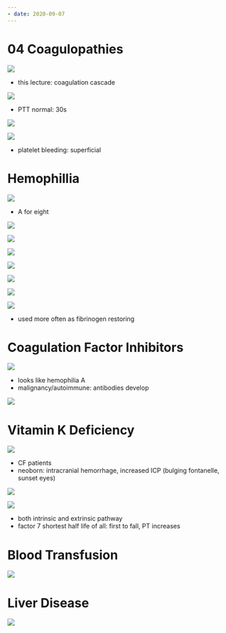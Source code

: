```yaml
---
- date: 2020-09-07
---
```


# 04 Coagulopathies

<!-- different types of bleeding disorders.. -->

![](https://photos.thisispiggy.com/file/wikiFiles/vG18WtW.jpg)

- this lecture: coagulation cascade

<!-- PTT, PT, INR normal. Thrombin time is.. -->

![](https://photos.thisispiggy.com/file/wikiFiles/W32sCpr.jpg)

- PTT normal: 30s

![](https://photos.thisispiggy.com/file/wikiFiles/emDRAC9.jpg)

<!-- abnormal platelet vs coagulation factors symptoms.. -->

![](https://photos.thisispiggy.com/file/wikiFiles/t3koynY.jpg)

- platelet bleeding: superficial

# Hemophillia

<!-- hemophilia pathogenesis, inheritance, symptoms, labs, treatment.. -->

![](https://photos.thisispiggy.com/file/wikiFiles/hkSeVRJ.jpg)

- A for eight

![](https://photos.thisispiggy.com/file/wikiFiles/QHQUUeX.jpg)

![](https://photos.thisispiggy.com/file/wikiFiles/HAuN3UO.jpg)

![](https://photos.thisispiggy.com/file/wikiFiles/3RlIp2L.jpg)

![](https://photos.thisispiggy.com/file/wikiFiles/bBIPGll.jpg)

![](https://photos.thisispiggy.com/file/wikiFiles/40YliJk.jpg)

![](https://photos.thisispiggy.com/file/wikiFiles/dA9Gfsb.jpg)

![](https://photos.thisispiggy.com/file/wikiFiles/Yi0CStO.jpg)

- used more often as fibrinogen restoring

# Coagulation Factor Inhibitors

<!-- coagulation factor antibodies include, symptoms, different from hemophilia how, treatment.. -->

![](https://photos.thisispiggy.com/file/wikiFiles/hbr1tad.jpg)

- looks like hemophilia A
- malignancy/autoimmune: antibodies develop

![](https://photos.thisispiggy.com/file/wikiFiles/7CYfXaz.jpg)

# Vitamin K Deficiency

<!-- vitamin K deficiency causes, result, labs.. -->

![](https://photos.thisispiggy.com/file/wikiFiles/rOV772J.jpg)

- CF patients
- neoborn: intracranial hemorrhage, increased ICP (bulging fontanelle, sunset eyes)

![](https://photos.thisispiggy.com/file/wikiFiles/kwD3Tro.jpg)

![](https://photos.thisispiggy.com/file/wikiFiles/xujZuHG.jpg)

- both intrinsic and extrinsic pathway
- factor 7 shortest half life of all: first to fall, PT increases

# Blood Transfusion

<!-- blood transfusion coagulopathy how.. -->

![](https://photos.thisispiggy.com/file/wikiFiles/pL6pUr0.jpg)

# Liver Disease

<!-- liver disease coagulopathy how.. -->

![](https://photos.thisispiggy.com/file/wikiFiles/MSVOBy8.jpg)
